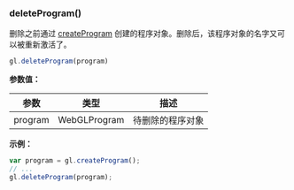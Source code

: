 ### deleteProgram()

删除之前通过 [createProgram](#createProgram) 创建的程序对象。删除后，该程序对象的名字又可以被重新激活了。

```js
gl.deleteProgram(program)
```

**参数值：**

|参数|类型|描述|
|-|-|-|
|program|WebGLProgram|待删除的程序对象|

**示例：**

```js
var program = gl.createProgram();
// ...
gl.deleteProgram(program);
```
